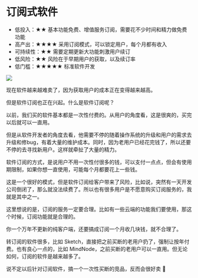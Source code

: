 # 订阅式软件

- 低投入：★★ 基本功能免费、增值服务订阅，需要花不少时间和精力做免费功能
- 高产出：★★★★ 采用订阅模式，可以锁定用户，每个月都有收入
- 可持续性：★★ 需要定期更新大功能刺激用户续订
- 低风险：★★ 风险在于早期用户的获取，以及续订率
- 低门槛：★★★★★ 标准软件开发

![](https://theseven.ftqq.com/20200407201150.png)

现在软件越来越难卖了，因为获取用户的成本正在变得越来越高。

但是软件订阅也正在兴起。什么是软件订阅呢？

以前，我们买的软件基本都是一次性付费的。从用户的角度看，这是很爽的，买完以后就可以一直用。

但是从软件开发者的角度去看，他需要不停的随着操作系统的升级和用户的需求去升级和修bug，有着大量的维护成本。同时，因为老用户已经花完钱了，所以还要不停的去寻找新用户。这样就牵扯了大量的精力。

软件订阅的方式，是说用户不用一次性付很多的钱，可以支付一点点，但会有使用期限制，如果你想一直使用，可能每个月都要花上一些钱。

这是一个很好的模式，但是软件订阅给客户带来了风险，比如说，突然有一天开发公司倒闭了，那么就没法续费了。所以也有很多用户是不愿意购买订阅服务的，我就是其中之一。

这里想说的是，订阅的服务一定要合理。比如有一些云端的功能我们要使用，那这个时候，订阅功能就是合理的。

你一个万年不更新的纯客户端，还要搞成订阅一个月收几块钱，就不合理了。

转订阅的软件很多，比如 Sketch，直接把之前买断的老用户扔了，强制让按年付费。也有良心一点的，比如 MindNode，之前买断的老用户可以一直用。但无论如何，订阅的软件是越来越多了。

说不定以后针对订阅软件，搞一个一次性买断的竞品，反而会很好卖 🤣